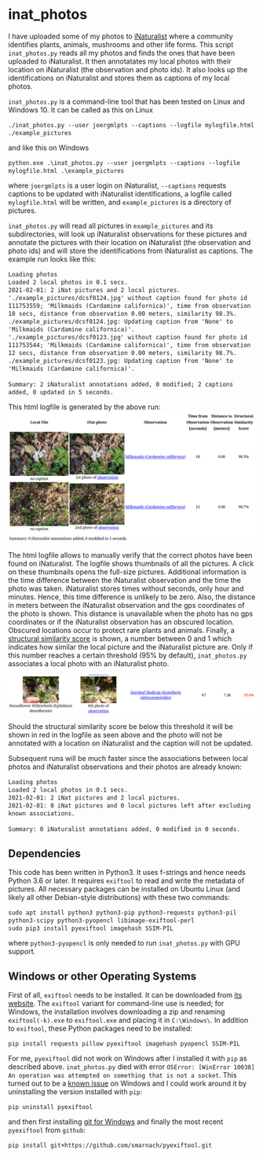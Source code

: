 # inat_photos

I have uploaded some of my photos to [iNaturalist](https://www.inaturalist.org) where a community identifies plants, animals, mushrooms and other life forms. This script `inat_photos.py` reads all my photos and finds the ones that have been uploaded to iNaturalist. It then annotatates my local photos with their location on iNaturalist (the observation and photo ids). It also looks up the identifications on iNaturalist and stores them as captions of my local photos.

`inat_photos.py` is a command-line tool that has been tested on Linux and Windows 10. It can be called as this on Linux

```
./inat_photos.py --user joergmlpts --captions --logfile mylogfile.html ./example_pictures
```

and like this on Windows

```
python.exe .\inat_photos.py --user joergmlpts --captions --logfile mylogfile.html .\example_pictures
```

where `joergmlpts` is a user login on iNaturalist, `--captions` requests captions to be updated with iNaturalist identifications, a logfile called `mylogfile.html` will be written, and `example_pictures` is a directory of pictures.

`inat_photos.py` will read all pictures in `example_pictures` and its subdirectories, will look up iNaturalist observations for these pictures and annotate the pictures with their location on iNaturalist (the observation and photo ids) and will store the identifications from iNaturalist as captions. The example run looks like this:

```
Loading photos 
Loaded 2 local photos in 0.1 secs.
2021-02-01: 2 iNat pictures and 2 local pictures.
'./example_pictures/dcsf0124.jpg' without caption found for photo id 111753559; 'Milkmaids (Cardamine californica)', time from observation 18 secs, distance from observation 0.00 meters, similarity 98.3%.
./example_pictures/dcsf0124.jpg: Updating caption from 'None' to 'Milkmaids (Cardamine californica)'.
'./example_pictures/dcsf0123.jpg' without caption found for photo id 111753544; 'Milkmaids (Cardamine californica)', time from observation 12 secs, distance from observation 0.00 meters, similarity 98.7%.
./example_pictures/dcsf0123.jpg: Updating caption from 'None' to 'Milkmaids (Cardamine californica)'.

Summary: 2 iNaturalist annotations added, 0 modified; 2 captions added, 0 updated in 5 seconds.
```

This html logfile is generated by the above run:
![logfile](/images/logfile_successful_associations.png)

The html logfile allows to manually verify that the correct photos have been found on iNaturalist. The logfile shows thumbnails of all the pictures. A click on these thumbnails opens the full-size pictures. Additional information is the time difference between the iNaturalist observation and the time the photo was taken. iNaturalist stores times without seconds, only hour and minutes. Hence, this time difference is unlikely to be zero. Also, the distance in meters between the iNaturalist observation and the gps coordinates of the photo is shown. This distance is unavailable when the photo has no gps coordinates or if the iNaturalist observation has an obscured location. Obscured locations occur to protect rare plants and animals. Finally, a [structural similarity score](https://en.wikipedia.org/wiki/Structural_similarity) is shown, a number between 0 and 1 which indicates how similar the local picture and the iNaturalist picture are. Only if this number reaches a certain threshold (95% by default), `inat_photos.py` associates a local photo with an iNaturalist photo.

![logfile](/images/logfile_bad_association.png)

Should the structural similarity score be below this threshold it will be shown in red in the logfile as seen above and the photo will not be annotated with a location on iNaturalist and the caption will not be updated.

Subsequent runs will be much faster since the associations between local photos and iNaturalist observations and their photos are already known:

```
Loading photos 
Loaded 2 local photos in 0.1 secs.
2021-02-01: 2 iNat pictures and 2 local pictures.
2021-02-01: 0 iNat pictures and 0 local pictures left after excluding known associations.

Summary: 0 iNaturalist annotations added, 0 modified in 0 seconds.
```

## Dependencies

This code has been written in Python3. It uses f-strings and hence needs Python 3.6 or later. It requires `exiftool` to read and write the metadata of pictures. All necessary packages can be installed on Ubuntu Linux (and likely all other Debian-style distributions) with these two commands:

```
sudo apt install python3 python3-pip python3-requests python3-pil python3-scipy python3-pyopencl libimage-exiftool-perl
sudo pip3 install pyexiftool imagehash SSIM-PIL
```

where `python3-pyopencl` is only needed to run `inat_photos.py` with GPU support.

## Windows or other Operating Systems

First of all, `exiftool` needs to be installed. It can be downloaded from [its website](https://exiftool.org/). The `exiftool` variant for command-line use is needed; for Windows, the installation involves downloading a zip and renaming `exiftool(-k).exe` to `exiftool.exe` and placing it in `C:\Windows\`. In addition to `exiftool`, these Python packages need to be installed:

```
pip install requests pillow pyexiftool imagehash pyopencl SSIM-PIL
```

For me, `pyexiftool` did not work on Windows after I installed it with `pip` as described above. `inat_photos.py` died with error `OSError: [WinError 10038] An operation was attempted on something that is not a socket`. This turned out to be a [known issue](https://github.com/smarnach/pyexiftool/issues/26) on Windows and I could work around it by uninstalling the version installed with `pip`:

```
pip uninstall pyexiftool
```

and then first installing [git for Windows](https://gitforwindows.org/) and finally the most recent `pyexiftool` from `github`:

```
pip install git+https://github.com/smarnach/pyexiftool.git
```
